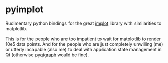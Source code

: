 # pyimplot

Rudimentary python bindings for the great [implot](https://github.com/epezent/implot) library with similarities to matplotlib.

This is for the people who are too impatient to wait for matplotlib to render
10e5 data points. And for the people who are just completely unwilling (me) or
utterly incapable (also me) to deal with application state management in Qt
(otherwise [pyqtgraph](http://pyqtgraph.org/) would be fine). 
